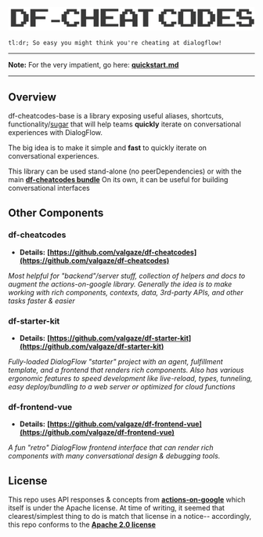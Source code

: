 ![df-cheats](https://raw.githubusercontent.com/valgaze/df-cheatcodes-base/master/docs/assets/df_cheatcodes.gif)

```
tl:dr; So easy you might think you're cheating at dialogflow!
```

---

**Note:** For the very impatient, go here: **[quickstart.md](./quickstart.md)**

---

## Overview

df-cheatcodes-base is a library exposing useful aliases, shortcuts, functionality/[sugar](https://en.wikipedia.org/wiki/Syntactic_sugar) that will help teams **quickly** iterate on conversational experiences with DialogFlow.

The big idea is to make it simple and **fast** to quickly iterate on conversational experiences.

This library can be used stand-alone (no peerDependencies) or with the main **[df-cheatcodes bundle](https://github.com/valgaze/df-cheatcodes.)** On its own, it can be useful for building conversational interfaces

## Other Components

### df-cheatcodes

- **Details:** **[https://github.com/valgaze/df-cheatcodes](https://github.com/valgaze/df-cheatcodes)**

_Most helpful for "backend"/server stuff, collection of helpers and docs to augment the actions-on-google library. Generally the idea is to make working with rich components, contexts, data, 3rd-party APIs, and other tasks faster & easier_

### df-starter-kit

- **Details:** **[https://github.com/valgaze/df-starter-kit](https://github.com/valgaze/df-starter-kit)**

_Fully-loaded DialogFlow "starter" project with an agent, fulfillment template, and a frontend that renders rich components. Also has various ergonomic features to speed development like live-reload, types, tunneling, easy deploy/bundling to a web server or optimized for cloud functions_

### df-frontend-vue

- **Details:** **[https://github.com/valgaze/df-frontend-vue](https://github.com/valgaze/df-frontend-vue)**

_A fun "retro" DialogFlow frontend interface that can render rich components with many conversational design & debugging tools._

## License

This repo uses API responses & concepts from **[actions-on-google](https://github.com/actions-on-google/actions-on-google-nodejs)** which itself is under the Apache license. At time of writing, it seemed that clearest/simplest thing to do is match that license in a notice-- accordingly, this repo conforms to the **[Apache 2.0 license](LICENSE)**
